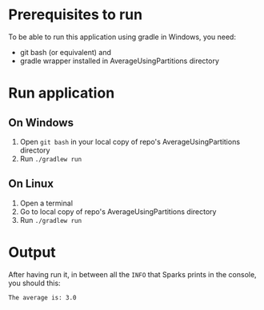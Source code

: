 <H1>Prerequisites to run</H1>

To be able to run this application using gradle in Windows, you need: 
<ul>
	<li>git bash (or equivalent) and </li> 
	<li>gradle wrapper installed in AverageUsingPartitions directory</li>
</ul>

<H1>Run application</H1>

<H2>On Windows</H2>

<ol>
	<li>Open <code>git bash</code> in your local copy of repo's AverageUsingPartitions directory</li>
	<li>Run <code>./gradlew run</code></li>
</ol>

<H2>On Linux</H2>

<ol>
	<li>Open a terminal</li>
	<li>Go to local copy of repo's AverageUsingPartitions directory</li>
	<li>Run <code>./gradlew run</code></li>
</ol>

<H1>Output</H1>

After having run it, in between all the <code>INFO</code> that Sparks prints in the console, you should this:

<code>The average is: 3.0</code>
